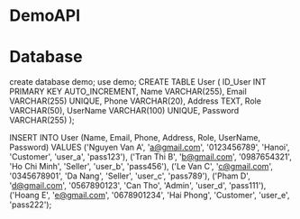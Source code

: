 # DemoAPI
# Database
create database demo;
use demo;
CREATE TABLE User (
    ID_User INT PRIMARY KEY AUTO_INCREMENT,
    Name VARCHAR(255),
    Email VARCHAR(255) UNIQUE,
    Phone VARCHAR(20),
    Address TEXT,
    Role VARCHAR(50),
    UserName VARCHAR(100) UNIQUE,
    Password VARCHAR(255)
);

INSERT INTO User (Name, Email, Phone, Address, Role, UserName, Password) VALUES
('Nguyen Van A', 'a@gmail.com', '0123456789', 'Hanoi', 'Customer', 'user_a', 'pass123'),
('Tran Thi B', 'b@gmail.com', '0987654321', 'Ho Chi Minh', 'Seller', 'user_b', 'pass456'),
('Le Van C', 'c@gmail.com', '0345678901', 'Da Nang', 'Seller', 'user_c', 'pass789'),
('Pham D', 'd@gmail.com', '0567890123', 'Can Tho', 'Admin', 'user_d', 'pass111'),
('Hoang E', 'e@gmail.com', '0678901234', 'Hai Phong', 'Customer', 'user_e', 'pass222');
